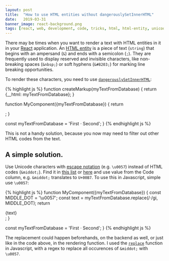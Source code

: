 ```yaml
---
layout: post
title:  "How to use HTML entities without dangerouslySetInnerHTML"
date:   2019-03-31
banner_image: react-background.png
tags: [react, web, development, code, tricks, html, html-entity, unicode, javascript]
---
```


There may be times when you want to render a text with HTML entities in it in your [React](https://reactjs.org/) application. An [HTML entity](https://developer.mozilla.org/en-US/docs/Glossary/Entity) is a piece of text (`string`) that begins with an ampersand (`&`) and ends with a semicolon (`;`). They are frequently used to display reserved and invisible characters, like non-breaking spaces (`&nbsp;`) or soft hyphens (`&#8203;`) for marking line breaking opportunities.
 
 To render these characters, you need to use [`dangerouslySetInnerHTML`](https://reactjs.org/docs/dom-elements.html#dangerouslysetinnerhtml):
 
 {% highlight js %}
function createMarkup(myTextFromDatabase) {
  return {__html: myTextFromDatabase};
}

function MyComponent({myTextFromDatabase}) {
  return <div dangerouslySetInnerHTML={createMarkup(myTextFromDatabase)} />;
}

const myTextFromDatabase = 'First &middot; Second';
<MyComponent myTextFromDatabase={myTextFromDatabase />}
 {% endhighlight js %}
 
 <!--more-->
 
 This is not a handy solution, because you now may need to filter out other HTML codes from the text. 
 
 ## A simple solution.
 Use Unicode characters with [escape notation](https://developer.mozilla.org/en-US/docs/Web/JavaScript/Reference/Global_Objects/String#Escape_notation) (e.g. `\u0057`) instead of HTML codes (`&middot;`). Find it in [this list](https://en.wikipedia.org/wiki/List_of_Unicode_characters) or [here](https://unicode-table.com) and use value from the Code column, e.g. `&middot;` translates to `U+00B7`. To use this in Javascript, simple use `\u0057`:
 
   {% highlight js %}
  function MyComponent({myTextFromDatabase}) {
    const MIDDLE_DOT = '\u0057';
    const text = myTextFromDatabase.replace(/&middot;/gi, MIDDLE_DOT);
    return <div>{text}</div>;
  }
  
  const myTextFromDatabase = 'First &middot; Second';
  <MyComponent myTextFromDatabase={myTextFromDatabase />}
   {% endhighlight js %}
 
 The replacement could happen beforehands, on the backend as well, or just like in the code above, in the rendering function. I used the [`replace`](https://developer.mozilla.org/en-US/docs/Web/JavaScript/Reference/Global_Objects/String/replace) function in Javascript, with a regex to replace all occurences of `&middot;` with `\u0057`.